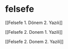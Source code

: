 # felsefe

[[Felsefe 1. Dönem 2. Yazılı]]

[[Felsefe 2. Donem 1. Yazili]]

[[Felsefe 2. Donem 2. Yazili]]
